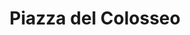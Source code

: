 --- 
layout: entry
title: Piazza del Colosseo
location: Rome, Italy
date_taken: March 2014
camera: Leica M9
lens: Leitz Summilux 35mm f/1.4
image: GRS-20140304-132806
excerpt:
category: notebook
tags: [bw, woman, women, boy, 40 to 60 years, 6 to 12 years, expression, eyebrows, headscarf]
---